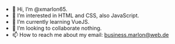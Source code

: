- 👋 Hi, I’m @xmarlon65.
- 👀 I’m interested in HTML and CSS, also JavaScript.
- 🌱 I’m currently learning VueJS.
- 💞️ I’m looking to collaborate nothing.
- 📫 How to reach me about my email: business.marlon@web.de

